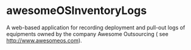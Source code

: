 # awesomeOSInventoryLogs
A web-based application for recording deployment and pull-out logs of equipments owned by the company Awesome Outsourcing ( see http://www.awesomeos.com). 
